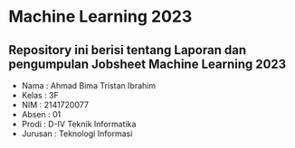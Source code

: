 # Machine Learning 2023

## **Repository ini berisi tentang Laporan dan pengumpulan Jobsheet Machine Learning 2023**

- Nama    : Ahmad Bima Tristan Ibrahim
- Kelas   : 3F
- NIM     : 2141720077
- Absen   : 01
- Prodi   : D-IV Teknik Informatika
- Jurusan : Teknologi Informasi